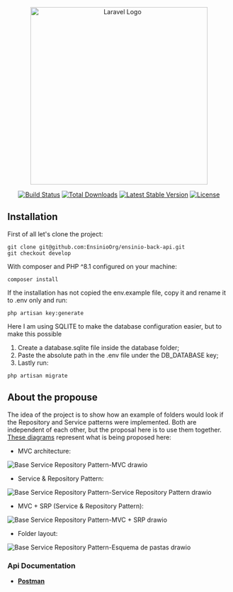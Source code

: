 <p align="center"><a href="https://laravel.com" target="_blank"><img src="https://raw.githubusercontent.com/laravel/art/master/logo-lockup/5%20SVG/2%20CMYK/1%20Full%20Color/laravel-logolockup-cmyk-red.svg" width="400" alt="Laravel Logo"></a></p>

<p align="center">
<a href="https://github.com/laravel/framework/actions"><img src="https://github.com/laravel/framework/workflows/tests/badge.svg" alt="Build Status"></a>
<a href="https://packagist.org/packages/laravel/framework"><img src="https://img.shields.io/packagist/dt/laravel/framework" alt="Total Downloads"></a>
<a href="https://packagist.org/packages/laravel/framework"><img src="https://img.shields.io/packagist/v/laravel/framework" alt="Latest Stable Version"></a>
<a href="https://packagist.org/packages/laravel/framework"><img src="https://img.shields.io/packagist/l/laravel/framework" alt="License"></a>
</p>

## Installation

First of all let's clone the project:
~~~
git clone git@github.com:EnsinioOrg/ensinio-back-api.git
git checkout develop
~~~

With composer and PHP ^8.1 configured on your machine:
~~~
composer install
~~~

If the installation has not copied the env.example file, copy it and rename it to .env only and run:
~~~
php artisan key:generate
~~~

Here I am using SQLITE to make the database configuration easier, but to make this possible
1. Create a database.sqlite file inside the database folder;
2. Paste the absolute path in the .env file under the DB_DATABASE key;
3. Lastly run:
~~~
php artisan migrate
~~~

## About the propouse
The idea of ​​the project is to show how an example of folders would look if the Repository and Service patterns were implemented. Both are independent of each other, but the proposal here is to use them together. [These diagrams](https://drive.google.com/file/d/1Y8yl1dg2t7PeJR1CbJbr-2FHq5YvUL41/view) represent what is being proposed here: 

- MVC architecture:

![Base Service   Repository Pattern-MVC drawio](https://user-images.githubusercontent.com/29790380/234854304-e0b862aa-82d2-49b3-aadb-6a7ead716428.png)

- Service & Repository Pattern:

![Base Service   Repository Pattern-Service   Repository Pattern drawio](https://user-images.githubusercontent.com/29790380/234854510-18badfa3-1062-43aa-98aa-8ced10f00878.png)

- MVC + SRP (Service & Repository Pattern):

![Base Service   Repository Pattern-MVC + SRP drawio](https://user-images.githubusercontent.com/29790380/234854348-8b434727-a138-455c-9d75-0caf9ef2edbf.png)

- Folder layout:

![Base Service   Repository Pattern-Esquema de pastas drawio](https://user-images.githubusercontent.com/29790380/234854379-bc4739d3-fa6b-4e79-b86f-5e9d0eb3d468.png)

### Api Documentation

- **[Postman](https://documenter.getpostman.com/view/8987461/2s93eR5GL8)**
